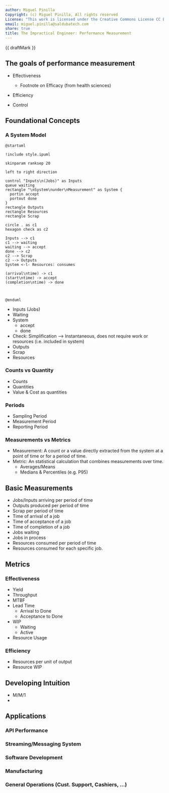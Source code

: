 ```yaml
---
author: Miguel Pinilla
Copyright: (c) Miguel Pinilla, All rights reserved
License: "This work is licensed under the Creative Commons License CC BY-NC-SA 4.0: https://creativecommons.org/licenses/by-nc-sa/4.0/"
email: miguel.pinilla@saldubatech.com
share: true
title: The Impractical Engineer: Performance Measurement
---
```


{{ draftMark }}

## The goals of performance measurement

- Effectiveness
  - Footnote on Efficacy (from health sciences)

- Efficiency

- Control

## Foundational Concepts

### A System Model

```plantuml
@startuml

!include style.ipuml

skinparam ranksep 20

left to right direction

control "Inputs\n(Jobs)" as Inputs
queue waiting
rectangle "\nSystem\nunder\nMeasurement" as System {
  portin accept
  portout done
}
rectangle Outputs
rectangle Resources
rectangle Scrap

circle . as c1
hexagon check as c2

Inputs --> c1
c1 --> waiting
waiting --> accept
done --> c2
c2 --> Scrap
c2 --> Outputs
System <-l- Resources: consumes

(arrival\ntime) -> c1
(start\ntime) -> accept
(completion\ntime) -> done



@enduml
```

- Inputs (Jobs)
- Waiting
- System
  - accept
  - done
- Check: Simplification --> Instantaneous, does not require work or resources (i.e. included in system)
- Outputs
- Scrap
- Resources

### Counts vs Quantity

- Counts
- Quantities
- Value & Cost as quantities

### Periods

- Sampling Period
- Measurement Period
- Reporting Period

### Measurements vs Metrics

- Measurement: A count or a value directly extracted from the system at a point of time or for a period of time.
- Metric: An statistical calculation that combines measurements over time.
  - Averages/Means
  - Medians & Percentiles (e.g. P95)

## Basic Measurements

- Jobs/Inputs arriving per period of time
- Outputs produced per period of time
- Scrap per period of time
- Time of arrival of a job
- Time of acceptance of a job
- Time of completion of a job
- Jobs waiting
- Jobs in process
- Resources consumed per period of time
- Resources consumed for each specific job.

## Metrics

### Effectiveness

- Yield
- Throughput
- MTBF
- Lead Time
  - Arrival to Done
  - Acceptance to Done
- WIP
  - Waiting
  - Active
- Resource Usage

### Efficiency

- Resources per unit of output
- Resource WIP

## Developing Intuition

- M/M/1
- 

## Applications

### API Performance

### Streaming/Messaging System

### Software Development

### Manufacturing

### General Operations (Cust. Support, Cashiers, ...)

